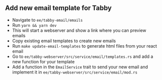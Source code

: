 ## Add new email template for Tabby

- Navigate to `ee/tabby-email/emails`
- Run `yarn && yarn dev`
- This will start a webserver and show a link where you can preview emails
- Copy existing email templates to create new emails
- Run `make update-email-templates` to generate html files from your react email
- Go to `ee/tabby-webserver/src/service/email/templates.rs` and add a new function for your template
- Add a function in the `EmailService` trait to send your new email and implement it in `ee/tabby-webserver/src/service/email/mod.rs`
